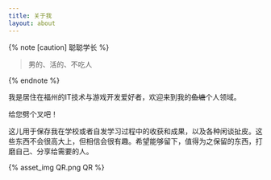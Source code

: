 ```yaml
---
title: 关于我
layout: about
---
```


{% note [caution] 聪聪学长 %}

> 男的、活的、不吃人

{% endnote %}

我是居住在福州的IT技术与游戏开发爱好者，欢迎来到我的~~鱼塘~~个人领域。

给您劈个叉吧！

这儿用于保存我在学校或者自发学习过程中的收获和成果，以及各种闲谈扯皮。这些东西不会很高大上，但相信会很有趣。希望能够留下，值得为之保留的东西，打磨自己、分享给需要的人。

{% asset_img QR.png QR %}
